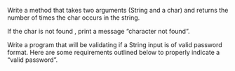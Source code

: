 Write a method that takes two arguments (String and a char) and returns 
the number of times the char occurs in the string. 

If the char is not found , 
print a message “character not found”.

Write a program that will be validating if a String input is of valid password format. 
Here are some requirements outlined below to properly indicate a “valid password”.
